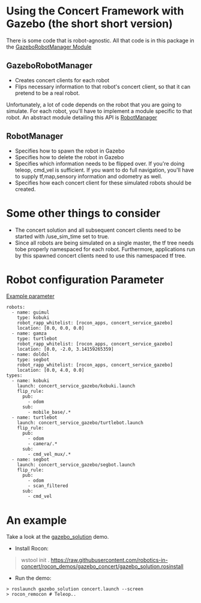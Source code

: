 # Using the Concert Framework with Gazebo (the short short version)

There is some code that is robot-agnostic. All that code is in this package in the [GazeboRobotManager Module](src/concert_service_gazebo/gazebo_robot_manager.py)

## GazeboRobotManager

* Creates concert clients for each robot
* Flips necessary information to that robot's concert client, so that it can pretend to be a real robot.

Unfortunately, a lot of code depends on the robot that you are going to simulate. For each robot, you'll have to implement a module specific to that robot. An abstract module detailing this API is [RobotManager](src/concert_service_gazebo/robot_manager.py)  

## RobotManager

* Specifies how to spawn the robot in Gazebo
* Specifies how to delete the robot in Gazebo
* Specifies which information needs to be flipped over. If you're doing teleop, cmd_vel is sufficient. If you want to do full navigation, you'll have to supply tf,map,sensory information and odometry as well.
* Specifies how each concert client for these simulated robots should be created.

# Some other things to consider

* The concert solution and all subsequent concert clients need to be started with /use_sim_time set to true.
* Since all robots are being simulated on a single master, the tf tree needs tobe properly namespaced for each robot. Furthermore, applications run by this spawned concert clients need to use this namespaced tf tree. 


# Robot configuration Parameter

[Example parameter](https://github.com/robotics-in-concert/concert_services/blob/gazebo_upgrade/concert_service_gazebo/services/gazebo_robot_world/gazebo_robot_world.parameters)

```
robots:
  - name: guimul
    type: kobuki
    robot_rapp_whitelist: [rocon_apps, concert_service_gazebo]
    location: [0.0, 0.0, 0.0]
  - name: gamza 
    type: turtlebot
    robot_rapp_whitelist: [rocon_apps, concert_service_gazebo]
    location: [0.0, -2.0, 3.14159265359]
  - name: doldol
    type: segbot
    robot_rapp_whitelist: [rocon_apps, concert_service_gazebo]
    location: [0.0, 4.0, 0.0]
types:
  - name: kobuki 
    launch: concert_service_gazebo/kobuki.launch
    flip_rule:
      pub:
        - odom
      sub:
        - mobile_base/.*
  - name: turtlebot
    launch: concert_service_gazebo/turtlebot.launch
    flip_rule:
      pub:
        - odom
        - camera/.*
      sub:
        - cmd_vel_mux/.*
  - name: segbot
    launch: concert_service_gazebo/segbot.launch 
    flip_rule:
      pub:
        - odom
        - scan_filtered
      sub:
        - cmd_vel
```


# An example

Take a look at the [gazebo_solution](https://github.com/robotics-in-concert/rocon_demos/tree/gazebo_concert/gazebo_solution) demo.

* Install Rocon:

> wstool init . https://raw.githubusercontent.com/robotics-in-concert/rocon_demos/gazebo_concert/gazebo_solution.rosinstall

* Run the demo:
```
> roslaunch gazebo_solution concert.launch --screen
> rocon_remocon # Teleop..
```
